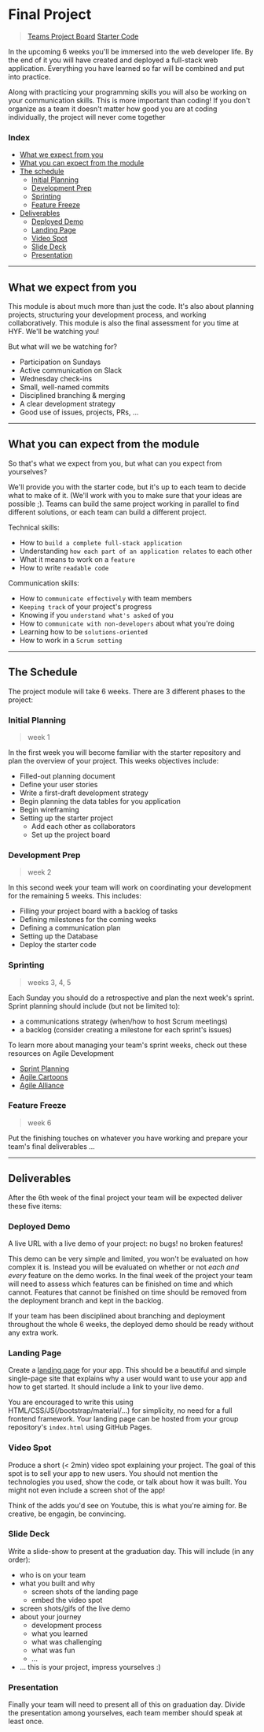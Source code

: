# Final Project

> [Teams Project Board](https://github.com/HackYourFutureBelgium/class-7-8-projects/projects/1)
> [Starter Code](https://github.com/HackYourFutureBelgium/organized-for-deployment)

In the upcoming 6 weeks you'll be immersed into the web developer life. By the end of it you will have created and deployed a full-stack web application. Everything you have learned so far will be combined and put into practice.

Along with practicing your programming skills you will also be working on your communication skills. This is more important than coding! If you don't organize as a team it doesn't matter how good you are at coding individually, the project will never come together

### Index

- [What we expect from you](#what-we-expect-from-you)
- [What you can expect from the module](#what-you-can-expect-from-the-module)
- [The schedule](#the-schedule)
  - [Initial Planning](#initial-planning)
  - [Development Prep](#development-prep)
  - [Sprinting](#sprinting)
  - [Feature Freeze](#feature-freeze)
- [Deliverables](#deliverables)
  - [Deployed Demo](#deployed-demo)
  - [Landing Page](#landing-page)
  - [Video Spot](#video-spot)
  - [Slide Deck](#slide-deck)
  - [Presentation](#presentation)

---

## What we expect from you

This module is about much more than just the code. It's also about planning projects, structuring your development process, and working collaboratively.  This module is also the final assessment for you time at HYF.  We'll be watching you!

But what will we be watching for?

- Participation on Sundays
- Active communication on Slack
- Wednesday check-ins
- Small, well-named commits
- Disciplined branching & merging
- A clear development strategy
- Good use of issues, projects, PRs, ...

---

## What you can expect from the module

So that's what we expect from you, but what can you expect from yourselves?

We'll provide you with the starter code, but it's up to each team to decide what to make of it.  (We'll work with you to make sure that your ideas are possible ;).   Teams can build the same project working in parallel to find different solutions, or each team can build a different project.

Technical skills:

- How to `build a complete full-stack application`
- Understanding `how each part of an application relates` to each other
- What it means to work on a `feature`
- How to write `readable code`

Communication skills:

- How to `communicate effectively` with team members
- `Keeping track` of your project's progress
- Knowing if you `understand what's asked` of you
- How to `communicate with non-developers` about what you're doing
- Learning how to be `solutions-oriented`
- How to work in a `Scrum setting`

---

## The Schedule

The project module will take 6 weeks.  There are 3 different phases to the project:

### Initial Planning

> week 1

In the first week you will become familiar with the starter repository and plan the overview of your project.  This weeks objectives include:

- Filled-out planning document
- Define your user stories
- Write a first-draft development strategy
- Begin planning the data tables for you application
- Begin wireframing
- Setting up the starter project
  - Add each other as collaborators
  - Set up the project board

### Development Prep

> week 2

In this second week your team will work on coordinating your development for the remaining 5 weeks.  This includes:

- Filling your project board with a backlog of tasks
- Defining milestones for the coming weeks
- Defining a communication plan
- Setting up the Database
- Deploy the starter code

### Sprinting

> weeks 3, 4, 5

Each Sunday you should do a retrospective and plan the next week's sprint.  Sprint planning should include (but not be limited to):

- a communications strategy (when/how to host Scrum meetings)
- a backlog (consider creating a milestone for each sprint's issues)

To learn more about managing your team's sprint weeks, check out these resources on Agile Development

- [Sprint Planning](https://www.youtube.com/watch?v=2A9rkiIcnVI)
- [Agile Cartoons](https://www.youtube.com/watch?v=Z9QbYZh1YXY&list=PLBUu5aGDLKnbeEx8U-5r436bw6p9wv1rS)
- [Agile Alliance](https://www.agilealliance.org/glossary/sprint-planning/#q=~(infinite~false~filters~(postType~(~'page~'post~'aa_book~'aa_event_session~'aa_experience_report~'aa_glossary~'aa_research_paper~'aa_video)~tags~(~'sprint*20planning))~searchTerm~'~sort~false~sortDirection~'asc~page~1))

### Feature Freeze

> week 6

Put the finishing touches on whatever you have working and prepare your team's final deliverables ...

---

## Deliverables

After the 6th week of the final project your team will be expected deliver these five items:

### Deployed Demo

A live URL with a live demo of your project: no bugs!  no broken features!

This demo can be very simple and limited, you won't be evaluated on how complex it is.  Instead you will be evaluated on whether or not _each and every_ feature on the demo works. In the final week of the project your team will need to assess which features can be finished on time and which cannot.  Features that cannot be finished on time should be removed from the deployment branch and kept in the backlog.

If your team has been disciplined about branching and deployment throughout the whole 6 weeks, the deployed demo should be ready without any extra work.

### Landing Page

Create a [landing page](https://unbounce.com/landing-page-articles/what-is-a-landing-page/) for your app.  This should be a beautiful and simple single-page site that explains why a user would want to use your app and how to get started.  It should include a link to your live demo.

You are encouraged to write this using HTML/CSS/JS(/bootstrap/material/...) for simplicity, no need for a full frontend framework.  Your landing page can be hosted from your group repository's `index.html` using GitHub Pages.

### Video Spot

Produce a short (< 2min) video spot explaining your project.  The goal of this spot is to sell your app to new users.  You should not mention the technologies you used, show the code, or talk about how it was built.  You might not even include a screen shot of the app!

Think of the adds you'd see on Youtube, this is what you're aiming for. Be creative, be engagin, be convincing.

### Slide Deck

Write a slide-show to present at the graduation day. This will include (in any order):

- who is on your team
- what you built and why
  - screen shots of the landing page
  - embed the video spot
- screen shots/gifs of the live demo
- about your journey
  - development process
  - what you learned
  - what was challenging
  - what was fun
  - ...
- ... this is your project, impress yourselves :)

### Presentation

Finally your team will need to present all of this on graduation day.  Divide the presentation among yourselves, each team member should speak at least once.
